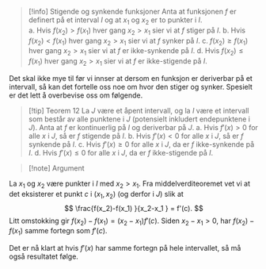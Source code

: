 > [!info] Stigende og synkende funksjoner
> Anta at funksjonen $f$ er definert på et interval $I$ og at $x_1$ og $x_2$ er to punkter i $I$.  
> a. Hvis $f(x_2) > f(x_1)$ hver gang $x_2 > x_1$ sier vi at $f$ stiger på $I$.
> b. Hvis $f(x_2) < f(x_1)$ hver gang $x_2 > x_1$ sier vi at $f$ synker på $I$.
> c. $f(x_2) \geq f(x_1)$ hver gang $x_2 > x_1$ sier vi at $f$ er ikke-synkende på $I$.
> d. Hvis $f(x_2) \leq f(x_1)$ hver gang $x_2 > x_1$ sier vi at $f$ er ikke-stigende på $I$.

Det skal ikke mye til før vi innser at dersom en funksjon er deriverbar på et intervall, så kan det fortelle oss noe om hvor den stiger og synker. Spesielt er det lett å overbevise oss om følgende.

> [!tip] Teorem 12
>   La $J$ være et åpent intervall, og la $I$ være et intervall som består av alle punktene i $J$ (potensielt inkludert endepunktene i $J$). Anta at $f$ er kontinuerlig på $I$ og deriverbar på $J$.
>   a. Hvis $f'(x) > 0$ for alle $x$ i $J$, så er $f$ stigende på $I$.
>   b. Hvis $f'(x) < 0$ for alle $x$ i $J$, så er $f$ synkende på $I$.
>   c. Hvis $f'(x) \geq 0$ for alle $x$ i $J$, da er $f$ ikke-synkende på $I$.
>   d. Hvis $f'(x) \leq 0$ for alle $x$ i $J$, da er $f$ ikke-stigende på $I$.

> [!note] Argument 

La $x_1$ og $x_2$ være punkter i $I$ med $x_2 > x_1$. Fra middelverditeoremet vet vi at det eksisterer et punkt $c$ i $(x_1, x_2)$ (og derfor i $J$) slik at 
$$
\frac{f(x_2)-f(x_1) }{x_2-x_1 }  = f'(c).
$$
Litt omstokking gir $f(x_2) - f(x_1) = (x_2-x_1)f'(c)$. Siden $x_2-x_1>0$, har $f(x_2)-f(x_1)$ samme fortegn som $f'(c)$. 

Det er nå klart at hvis $f'(x)$ har samme fortegn på hele intervallet, så må også resultatet følge. 
